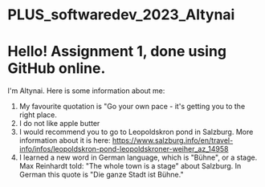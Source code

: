 # PLUS_softwaredev_2023_Altynai
# Hello! Assignment 1, done using GitHub online.
I'm Altynai. Here is some information about me:
1. My favourite quotation is "Go your own pace - it's getting you to the right place.
2. I do not like apple butter
3. I would recommend you to go to Leopoldskron pond in Salzburg. More information about it is here: https://www.salzburg.info/en/travel-info/infos/leopoldskron-pond-leopoldskroner-weiher_az_14958
4. I learned a new word in German language, which is "Bühne", or a stage. Max Reinhardt told: "The whole town is a stage" about Salzburg. In German this quote is "Die ganze Stadt ist Bühne."
